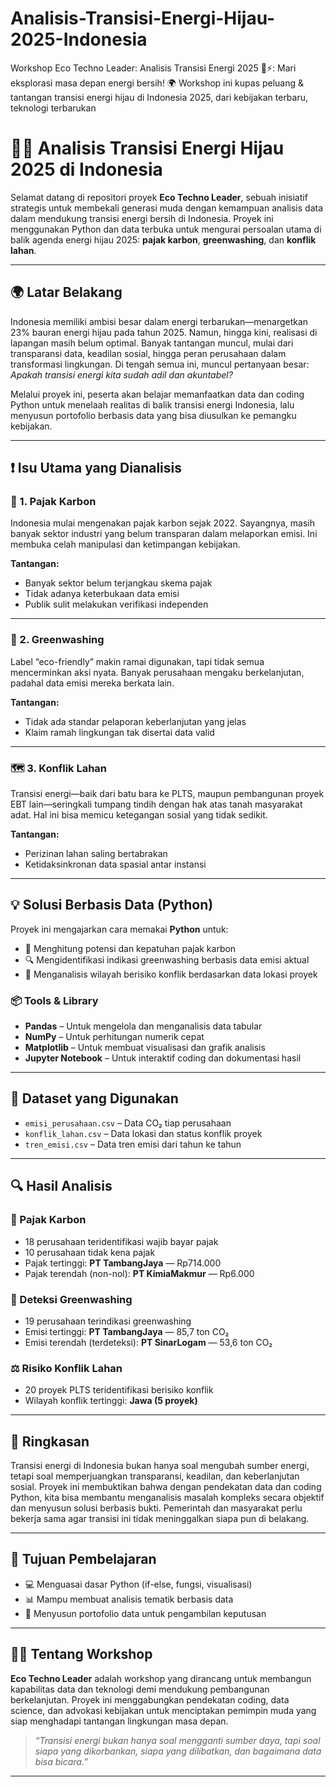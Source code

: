 # Analisis-Transisi-Energi-Hijau-2025-Indonesia
Workshop Eco Techno Leader: Analisis Transisi Energi 2025 🌱⚡: Mari eksplorasi masa depan energi bersih! 🌍 Workshop ini kupas peluang &amp; tantangan transisi energi hijau di Indonesia 2025, dari kebijakan terbaru, teknologi terbarukan
# 🔋🌿 Analisis Transisi Energi Hijau 2025 di Indonesia

Selamat datang di repositori proyek **Eco Techno Leader**, sebuah inisiatif strategis untuk membekali generasi muda dengan kemampuan analisis data dalam mendukung transisi energi bersih di Indonesia. Proyek ini menggunakan Python dan data terbuka untuk mengurai persoalan utama di balik agenda energi hijau 2025: **pajak karbon**, **greenwashing**, dan **konflik lahan**.

---

## 🌍 Latar Belakang

Indonesia memiliki ambisi besar dalam energi terbarukan—menargetkan 23% bauran energi hijau pada tahun 2025. Namun, hingga kini, realisasi di lapangan masih belum optimal. Banyak tantangan muncul, mulai dari transparansi data, keadilan sosial, hingga peran perusahaan dalam transformasi lingkungan. Di tengah semua ini, muncul pertanyaan besar: _Apakah transisi energi kita sudah adil dan akuntabel?_

Melalui proyek ini, peserta akan belajar memanfaatkan data dan coding Python untuk menelaah realitas di balik transisi energi Indonesia, lalu menyusun portofolio berbasis data yang bisa diusulkan ke pemangku kebijakan.

---

## ❗ Isu Utama yang Dianalisis

### 💸 1. Pajak Karbon
Indonesia mulai mengenakan pajak karbon sejak 2022. Sayangnya, masih banyak sektor industri yang belum transparan dalam melaporkan emisi. Ini membuka celah manipulasi dan ketimpangan kebijakan.

**Tantangan:**
- Banyak sektor belum terjangkau skema pajak
- Tidak adanya keterbukaan data emisi
- Publik sulit melakukan verifikasi independen

---

### 🧼 2. Greenwashing
Label “eco-friendly” makin ramai digunakan, tapi tidak semua mencerminkan aksi nyata. Banyak perusahaan mengaku berkelanjutan, padahal data emisi mereka berkata lain.

**Tantangan:**
- Tidak ada standar pelaporan keberlanjutan yang jelas
- Klaim ramah lingkungan tak disertai data valid

---

### 🗺️ 3. Konflik Lahan
Transisi energi—baik dari batu bara ke PLTS, maupun pembangunan proyek EBT lain—seringkali tumpang tindih dengan hak atas tanah masyarakat adat. Hal ini bisa memicu ketegangan sosial yang tidak sedikit.

**Tantangan:**
- Perizinan lahan saling bertabrakan
- Ketidaksinkronan data spasial antar instansi

---

## 💡 Solusi Berbasis Data (Python)

Proyek ini mengajarkan cara memakai **Python** untuk:
- 🧮 Menghitung potensi dan kepatuhan pajak karbon
- 🔍 Mengidentifikasi indikasi greenwashing berbasis data emisi aktual
- 🧭 Menganalisis wilayah berisiko konflik berdasarkan data lokasi proyek

### 📦 Tools & Library
- **Pandas** – Untuk mengelola dan menganalisis data tabular
- **NumPy** – Untuk perhitungan numerik cepat
- **Matplotlib** – Untuk membuat visualisasi dan grafik analisis
- **Jupyter Notebook** – Untuk interaktif coding dan dokumentasi hasil

---

## 📁 Dataset yang Digunakan

- `emisi_perusahaan.csv` – Data CO₂ tiap perusahaan
- `konflik_lahan.csv` – Data lokasi dan status konflik proyek
- `tren_emisi.csv` – Data tren emisi dari tahun ke tahun

---

## 🔍 Hasil Analisis

### 🔢 Pajak Karbon
- 18 perusahaan teridentifikasi wajib bayar pajak
- 10 perusahaan tidak kena pajak
- Pajak tertinggi: **PT TambangJaya** — Rp714.000
- Pajak terendah (non-nol): **PT KimiaMakmur** — Rp6.000

### 🧼 Deteksi Greenwashing
- 19 perusahaan terindikasi greenwashing
- Emisi tertinggi: **PT TambangJaya** — 85,7 ton CO₂
- Emisi terendah (terdeteksi): **PT SinarLogam** — 53,6 ton CO₂

### ⚖️ Risiko Konflik Lahan
- 20 proyek PLTS teridentifikasi berisiko konflik
- Wilayah konflik tertinggi: **Jawa (5 proyek)**

---

## 🧾 Ringkasan

Transisi energi di Indonesia bukan hanya soal mengubah sumber energi, tetapi soal memperjuangkan transparansi, keadilan, dan keberlanjutan sosial. Proyek ini membuktikan bahwa dengan pendekatan data dan coding Python, kita bisa membantu menganalisis masalah kompleks secara objektif dan menyusun solusi berbasis bukti. Pemerintah dan masyarakat perlu bekerja sama agar transisi ini tidak meninggalkan siapa pun di belakang.

---

## 🎯 Tujuan Pembelajaran

- 💻 Menguasai dasar Python (if-else, fungsi, visualisasi)
- 📊 Mampu membuat analisis tematik berbasis data
- 📁 Menyusun portofolio data untuk pengambilan keputusan

---

## 👨‍🏫 Tentang Workshop

**Eco Techno Leader** adalah workshop yang dirancang untuk membangun kapabilitas data dan teknologi demi mendukung pembangunan berkelanjutan. Proyek ini menggabungkan pendekatan coding, data science, dan advokasi kebijakan untuk menciptakan pemimpin muda yang siap menghadapi tantangan lingkungan masa depan.

> _“Transisi energi bukan hanya soal mengganti sumber daya, tapi soal siapa yang dikorbankan, siapa yang dilibatkan, dan bagaimana data bisa bicara.”_

---

